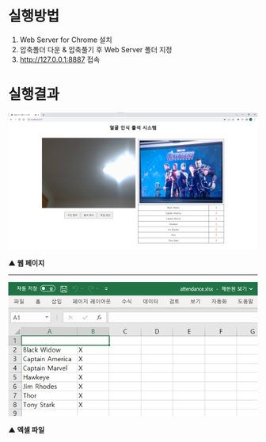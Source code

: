 # 실행방법
1. Web Server for Chrome 설치
2. 압축폴더 다운 & 압축풀기 후 Web Server 폴더 지정
3. http://127.0.0.1:8887 접속

# 실행결과

![24](/img/24.png)

**▲ 웹 페이지**

---

![25](/img/25.png)

**▲ 엑셀 파일**
